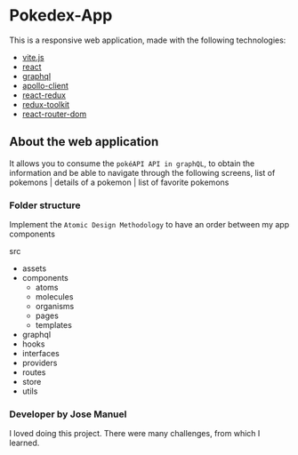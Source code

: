 # Pokedex-App 

This is a responsive web application, made with the following technologies:


- [vite.js](https://vite.dev/) 
- [react](https://react.dev/)
- [graphql](https://graphql.org/)
- [apollo-client](https://www.apollographql.com/docs/react)
- [react-redux](https://react-redux.js.org/)
- [redux-toolkit](https://redux-toolkit.js.org/)
- [react-router-dom](https://reactrouter.com/en/6.22.2) 

## About the web application

It allows you to consume the `pokéAPI API in graphQL`, to obtain the information and be able to navigate through the following screens, list of pokemons | details of a pokemon | list of favorite pokemons

### Folder structure

Implement the `Atomic Design Methodology` to have an order between my app components

src
- assets
- components
    - atoms
    - molecules
    - organisms
    - pages
    - templates
- graphql
- hooks
- interfaces
- providers
- routes
- store
- utils



### Developer by Jose Manuel
I loved doing this project. There were many challenges, from which I learned.
